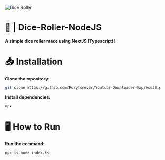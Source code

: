 ![Dice Roller](https://i.pinimg.com/originals/62/d3/ce/62d3ce2e16000586faf6d7cea85dd5c4.jpg)
# 🎲 | Dice-Roller-NodeJS
**A simple dice roller made using NextJS (Typescript)!**
# 📥 Installation
**Clone the repository:**
```bash
git clone https://github.com/Furyforev3r/Youtube-Downloader-ExpressJS.git
```
**Install dependencies:**
```bash
npx 
```
# 🖥️ How to Run
**Run the command:**
```bash
npx ts-node index.ts
```
